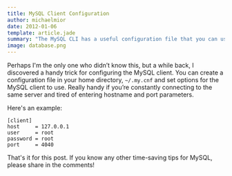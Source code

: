 ```yaml
---
title: MySQL Client Configuration
author: michaelmior
date: 2012-01-06
template: article.jade
summary: "The MySQL CLI has a useful configuration file that you can use to avoid retyping usernames and passwords."
image: database.png
---
```


Perhaps I'm the only one who didn’t know this, but a while back, I discovered a handy trick for configuring the MySQL client.
You can create a configuration file in your home directory, `~/.my.cnf` and set options for the MySQL client to use.
Really handy if you’re constantly connecting to the same server and tired of entering hostname and port parameters.

Here's an example:

~~~ text
[client]
host     = 127.0.0.1
user     = root
password = root
port     = 4040
~~~

That's it for this post.
If you know any other time-saving tips for MySQL, please share in the comments!
